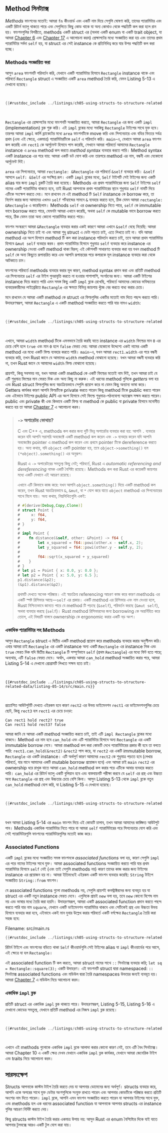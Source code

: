 ## Method সিনট্যাক্স

_Methods_ ফাংশনের মতোই: আমরা `fn` কীওয়ার্ড এবং একটি নাম দিয়ে সেগুলি ঘোষণা করি, তাদের প্যারামিটার এবং একটি রিটার্ন ভ্যালু থাকতে পারে এবং সেগুলিতে কিছু কোড থাকে যা অন্য কোথাও থেকে পদ্ধতিটি কল করা হলে রান হয়। ফাংশনগুলির বিপরীতে, methods একটি struct এর (অথবা একটি enum বা একটি trait object, যা আমরা [Chapter 6][enums]<!-- ignore --> এবং [Chapter 17][trait-objects]<!-- ignore --> এ আলোচনা করব) প্রেক্ষাপটের মধ্যে সংজ্ঞায়িত করা হয় এবং তাদের প্রথম প্যারামিটার সর্বদা `self` হয়, যা struct এর সেই instance কে প্রতিনিধিত্ব করে যার উপর পদ্ধতিটি কল করা হচ্ছে।

### Methods সংজ্ঞায়িত করা

আসুন `area` ফাংশনটি পরিবর্তন করি, যেখানে একটি প্যারামিটার হিসাবে `Rectangle` instance থাকে এবং পরিবর্তে `Rectangle` struct এ সংজ্ঞায়িত একটি `area` method তৈরি করি, যেমন Listing 5-13 এ দেখানো হয়েছে।

<Listing number="5-13" file-name="src/main.rs" caption="`Rectangle` struct এ একটি `area` method সংজ্ঞায়িত করা">

```rust
{{#rustdoc_include ../listings/ch05-using-structs-to-structure-related-data/listing-05-13/src/main.rs}}
```

</Listing>

`Rectangle` এর প্রেক্ষাপটের মধ্যে ফাংশনটি সংজ্ঞায়িত করতে, আমরা `Rectangle` এর জন্য একটি `impl` (implementation) ব্লক শুরু করি। এই `impl` ব্লকের মধ্যে সবকিছু `Rectangle` টাইপের সাথে যুক্ত হবে। তারপর আমরা `impl` কার্লি ব্র্যাকেটের মধ্যে `area` ফাংশনটিকে move করি এবং সিগনেচারে এবং বডির ভিতরে সর্বত্র প্রথম (এবং এই ক্ষেত্রে, একমাত্র) প্যারামিটারটিকে `self` এ পরিবর্তন করি। `main`-এ, যেখানে আমরা `area` ফাংশন কল করেছি এবং `rect1` কে আর্গুমেন্ট হিসাবে পাস করেছি, সেখানে আমরা পরিবর্তে আমাদের `Rectangle` instance এ `area` method কল করতে _method syntax_ ব্যবহার করতে পারি। Method syntax একটি instance এর পরে যায়: আমরা একটি ডট যোগ করি এবং তারপরে method এর নাম, বন্ধনী এবং যেকোনো আর্গুমেন্ট দিই।

`area` এর সিগনেচারে, আমরা `rectangle: &Rectangle` এর পরিবর্তে `&self` ব্যবহার করি। `&self` আসলে `self: &Self` এর সংক্ষিপ্ত রূপ। একটি `impl` ব্লকের মধ্যে, `Self` টাইপটি সেই টাইপের জন্য একটি alias যার জন্য `impl` ব্লকটি তৈরি করা হয়েছে। Methods এর প্রথম প্যারামিটারের জন্য `Self` টাইপের `self` নামের একটি প্যারামিটার থাকতে হবে, তাই Rust আপনাকে প্রথম প্যারামিটারের স্থানে শুধুমাত্র `self` নামটি দিয়ে এটিকে সংক্ষেপ করতে দেয়। মনে রাখবেন যে এই method টি `Self` instance কে borrow করে, তা নির্দেশ করার জন্য আমাদের এখনও `self` শর্টহ্যান্ডের সামনে `&` ব্যবহার করতে হবে, ঠিক যেমন আমরা `rectangle: &Rectangle` এ করেছিলাম। Methods `self` এর ownership নিতে পারে, `self` কে immutable ভাবে borrow করতে পারে, যেমনটা আমরা এখানে করেছি, অথবা `self` কে mutable ভাবে borrow করতে পারে, ঠিক যেমন তারা অন্য কোনো প্যারামিটার করতে পারে।

ফাংশন সংস্করণে আমরা `&Rectangle` ব্যবহার করার একই কারণে আমরা এখানে `&self` বেছে নিয়েছি: আমরা ownership নিতে চাই না এবং আমরা শুধু struct এ ডেটা পড়তে চাই, এতে লিখতে চাই না। যদি আমরা method এর অংশ হিসাবে method টি কল করা instance পরিবর্তন করতে চাই, তবে আমরা প্রথম প্যারামিটার হিসাবে `&mut self` ব্যবহার করব। প্রথম প্যারামিটার হিসাবে শুধুমাত্র `self` ব্যবহার করে instance এর ownership নেওয়া একটি method থাকা বিরল; এই কৌশলটি সাধারণত ব্যবহার করা হয় যখন method টি `self` কে অন্য কিছুতে রূপান্তরিত করে এবং আপনি রূপান্তরের পরে কলারকে মূল instance ব্যবহার করা থেকে আটকাতে চান।

ফাংশনের পরিবর্তে methods ব্যবহার করার মূল কারণ, method syntax প্রদান করা এবং প্রতিটি method এর সিগনেচারে `self` এর টাইপ পুনরাবৃত্তি করতে না হওয়ার পাশাপাশি, সংগঠনের জন্য। আমরা একটি টাইপের instance দিয়ে করতে পারি এমন সমস্ত কিছু একটি `impl` ব্লকে রেখেছি, পরিবর্তে আমাদের কোডের ভবিষ্যতের ব্যবহারকারীদের লাইব্রেরিতে `Rectangle` এর ক্ষমতা বিভিন্ন জায়গায় খুঁজে বের করতে বাধ্য করার চেয়ে।

মনে রাখবেন যে আমরা একটি method কে struct এর ফিল্ডগুলির একটির মতোই নাম দিতে পছন্দ করতে পারি। উদাহরণস্বরূপ, আমরা `Rectangle` এ একটি method সংজ্ঞায়িত করতে পারি যার নামও `width`:

<Listing file-name="src/main.rs">

```rust
{{#rustdoc_include ../listings/ch05-using-structs-to-structure-related-data/no-listing-06-method-field-interaction/src/main.rs:here}}
```

</Listing>

এখানে, আমরা `width` method টিকে এমনভাবে তৈরি করছি যাতে instance এর `width` ফিল্ডের মান `0` এর চেয়ে বেশি হলে `true` এবং মান `0` হলে `false` ফেরত দেয়: আমরা যেকোনো উদ্দেশ্যে একই নামের একটি method এর মধ্যে একটি ফিল্ড ব্যবহার করতে পারি। `main`-এ, যখন আমরা `rect1.width` এর পরে বন্ধনী ব্যবহার করি, তখন Rust জানে যে আমাদের `width` method বোঝানো হয়েছে। যখন আমরা বন্ধনী ব্যবহার করি না, তখন Rust জানে যে আমাদের `width` ফিল্ড বোঝানো হয়েছে।

প্রায়শই, কিন্তু সবসময় নয়, যখন আমরা একটি method কে একটি ফিল্ডের মতোই নাম দিই, তখন আমরা চাই যে এটি শুধুমাত্র ফিল্ডের মান ফেরত দিক এবং অন্য কিছু না করুক। এই ধরনের method গুলিকে _getters_ বলা হয় এবং Rust struct ফিল্ডগুলির জন্য স্বয়ংক্রিয়ভাবে সেগুলি প্রয়োগ করে না যেমন কিছু অন্যান্য ভাষা করে। Getters কার্যকর কারণ আপনি ফিল্ডটিকে private করতে পারেন কিন্তু method টিকে public করতে পারেন এবং এইভাবে টাইপের public API এর অংশ হিসাবে সেই ফিল্ডে শুধুমাত্র-পঠনযোগ্য অ্যাক্সেস সক্ষম করতে পারেন। public এবং private কী এবং কিভাবে একটি ফিল্ড বা method কে public বা private হিসাবে মনোনীত করতে হয় তা আমরা [Chapter 7][public]<!-- ignore --> এ আলোচনা করব।

> ### `->` অপারেটর কোথায়?
>
> C এবং C++ এ, methods কল করার জন্য দুটি ভিন্ন অপারেটর ব্যবহার করা হয়: আপনি `.` ব্যবহার করেন যদি আপনি সরাসরি অবজেক্টে একটি method কল করেন এবং `->` ব্যবহার করেন যদি আপনি অবজেক্টের pointer এ method কল করেন এবং প্রথমে pointer টিকে dereference করতে হয়। অন্য কথায়, যদি `object` একটি pointer হয়, তবে `object->something()` হল `(*object).something()` এর অনুরূপ।
>
> Rust এ `->` অপারেটরের সমতুল্য কিছু নেই; পরিবর্তে, Rust এ _automatic referencing and dereferencing_ নামক একটি বৈশিষ্ট্য রয়েছে। Methods কল করা Rust এর কয়েকটি জায়গার মধ্যে একটি যেখানে এই আচরণ রয়েছে।
>
> এখানে এটি কিভাবে কাজ করে: যখন আপনি `object.something()` দিয়ে একটি method কল করেন, তখন Rust স্বয়ংক্রিয়ভাবে `&`, `&mut`, বা `*` যোগ করে যাতে `object` method এর সিগনেচারের সাথে মিলে যায়। অন্য কথায়, নিম্নলিখিতগুলি একই:
>
> <!-- CAN'T EXTRACT SEE BUG https://github.com/rust-lang/mdBook/issues/1127 -->
>
> ```rust
> # #[derive(Debug,Copy,Clone)]
> # struct Point {
> #     x: f64,
> #     y: f64,
> # }
> #
> # impl Point {
> #    fn distance(&self, other: &Point) -> f64 {
> #        let x_squared = f64::powi(other.x - self.x, 2);
> #        let y_squared = f64::powi(other.y - self.y, 2);
> #
> #        f64::sqrt(x_squared + y_squared)
> #    }
> # }
> # let p1 = Point { x: 0.0, y: 0.0 };
> # let p2 = Point { x: 5.0, y: 6.5 };
> p1.distance(&p2);
> (&p1).distance(&p2);
> ```
>
> প্রথমটি দেখতে অনেক পরিষ্কার। এই স্বয়ংক্রিয় referencing আচরণ কাজ করে কারণ methods এর একটি স্পষ্ট রিসিভার আছে—`self` এর প্রকার। একটি method এর রিসিভার এবং নাম দেওয়া হলে, Rust নিশ্চিতভাবে জানতে পারে যে method টি পড়ছে (`&self`), পরিবর্তন করছে (`&mut self`), অথবা ব্যবহার করছে (`self`)। Rust method রিসিভারদের জন্য borrowing কে অন্তর্নিহিত করে তোলে, এই বিষয়টি বাস্তবে ownership কে ergonomic করার একটি বড় অংশ।

### একাধিক প্যারামিটার সহ Methods

আসুন `Rectangle` struct এ দ্বিতীয় একটি method প্রয়োগ করে methods ব্যবহার করার অনুশীলন করি। এবার আমরা চাই `Rectangle` এর একটি instance অন্য একটি `Rectangle` এর instance নিক এবং `true` ফেরত দিক যদি দ্বিতীয় `Rectangle` টি সম্পূর্ণভাবে `self` (প্রথম `Rectangle`) এর মধ্যে ফিট হতে পারে; অন্যথায়, এটি `false` ফেরত দেবে। অর্থাৎ, একবার আমরা `can_hold` method সংজ্ঞায়িত করার পরে, আমরা Listing 5-14 এ দেখানো প্রোগ্রামটি লিখতে সক্ষম হতে চাই।

<Listing number="5-14" file-name="src/main.rs" caption="এখনও লেখা হয়নি এমন `can_hold` method ব্যবহার করা">

```rust,ignore
{{#rustdoc_include ../listings/ch05-using-structs-to-structure-related-data/listing-05-14/src/main.rs}}
```

</Listing>

প্রত্যাশিত আউটপুটটি দেখতে এইরকম হবে কারণ `rect2` এর উভয় ডাইমেনশন `rect1` এর ডাইমেনশনগুলির চেয়ে ছোট, কিন্তু `rect3` হল `rect1` এর চেয়ে চওড়া:

```text
Can rect1 hold rect2? true
Can rect1 hold rect3? false
```

আমরা জানি যে আমরা একটি method সংজ্ঞায়িত করতে চাই, তাই এটি `impl Rectangle` ব্লকের মধ্যে থাকবে। Method এর নাম হবে `can_hold` এবং এটি প্যারামিটার হিসাবে অন্য `Rectangle` এর একটি immutable borrow নেবে। আমরা method কল করা কোডটি দেখে প্যারামিটারের প্রকার কী হবে তা বলতে পারি: `rect1.can_hold(&rect2)` `&rect2` পাস করে, যা `rect2` এর একটি immutable borrow, `Rectangle` এর একটি instance। এটি অর্থপূর্ণ কারণ আমাদের `rect2` কে শুধুমাত্র পড়তে হবে (লেখার পরিবর্তে, যার মানে আমাদের একটি mutable borrow প্রয়োজন হবে) এবং আমরা চাই `main` `rect2` এর ownership ধরে রাখুক যাতে আমরা `can_hold` method কল করার পরে এটিকে আবার ব্যবহার করতে পারি। `can_hold` এর রিটার্ন ভ্যালু একটি বুলিয়ান হবে এবং বাস্তবায়নটি পরীক্ষা করবে যে `self` এর প্রস্থ এবং উচ্চতা অন্য `Rectangle` এর প্রস্থ এবং উচ্চতার চেয়ে বেশি কিনা। আসুন Listing 5-13 থেকে `impl` ব্লকে নতুন `can_hold` method যোগ করি, যা Listing 5-15 এ দেখানো হয়েছে।

<Listing number="5-15" file-name="src/main.rs" caption="`Rectangle` এ `can_hold` method প্রয়োগ করা যা প্যারামিটার হিসাবে অন্য `Rectangle` instance নেয়">

```rust
{{#rustdoc_include ../listings/ch05-using-structs-to-structure-related-data/listing-05-15/src/main.rs:here}}
```

</Listing>

যখন আমরা Listing 5-14 এর `main` ফাংশন দিয়ে এই কোডটি চালাব, তখন আমরা আমাদের কাঙ্ক্ষিত আউটপুট পাব। Methods একাধিক প্যারামিটার নিতে পারে যা আমরা `self` প্যারামিটারের পরে সিগনেচারে যোগ করি এবং সেই প্যারামিটারগুলি ফাংশনের প্যারামিটারগুলির মতোই কাজ করে।

### Associated Functions

একটি `impl` ব্লকের মধ্যে সংজ্ঞায়িত সমস্ত ফাংশনকে _associated functions_ বলা হয়, কারণ সেগুলি `impl` এর পরে নামের টাইপের সাথে যুক্ত। আমরা associated functions সংজ্ঞায়িত করতে পারি যার প্রথম প্যারামিটার হিসাবে `self` নেই (এবং তাই সেগুলি methods নয়) কারণ তাদের কাজ করার জন্য টাইপের instance এর প্রয়োজন হয় না। আমরা ইতিমধ্যেই এইরকম একটি ফাংশন ব্যবহার করেছি: `String` টাইপে সংজ্ঞায়িত `String::from` ফাংশন।

যে associated functions গুলো methods নয়, সেগুলি প্রায়শই কনস্ট্রাক্টরদের জন্য ব্যবহৃত হয় যা struct এর একটি নতুন instance ফেরত দেবে। এগুলিকে প্রায়ই `new` বলা হয়, তবে `new` কোনো বিশেষ নাম নয় এবং ভাষার মধ্যে তৈরি করা হয়নি। উদাহরণস্বরূপ, আমরা একটি associated function প্রদান করতে পছন্দ করতে পারি যার নাম `square`, যেখানে একটি ডাইমেনশন প্যারামিটার থাকবে এবং সেটিকেই প্রস্থ এবং উচ্চতা উভয় হিসাবে ব্যবহার করা হবে, এইভাবে একই মান দুবার উল্লেখ করার পরিবর্তে একটি বর্গক্ষেত্র `Rectangle` তৈরি করা সহজ হবে:

<span class="filename">Filename: src/main.rs</span>

```rust
{{#rustdoc_include ../listings/ch05-using-structs-to-structure-related-data/no-listing-03-associated-functions/src/main.rs:here}}
```

রিটার্ন টাইপে এবং ফাংশনের বডিতে থাকা `Self` কীওয়ার্ডগুলি সেই টাইপের alias যা `impl` কীওয়ার্ডের পরে আসে, এই ক্ষেত্রে যা হল `Rectangle`।

এই associated function টি কল করতে, আমরা struct নামের সাথে `::` সিনট্যাক্স ব্যবহার করি; `let sq = Rectangle::square(3);` একটি উদাহরণ। এই ফাংশনটি struct দ্বারা namespaced: `::` সিনট্যাক্স associated functions এবং মডিউল দ্বারা তৈরি namespaces উভয়ের জন্যই ব্যবহৃত হয়। আমরা [Chapter 7][modules]<!-- ignore --> এ মডিউল নিয়ে আলোচনা করব।

### একাধিক `impl` ব্লক

প্রতিটি struct এর একাধিক `impl` ব্লক থাকতে পারে। উদাহরণস্বরূপ, Listing 5-15, Listing 5-16 এ দেখানো কোডের সমতুল্য, যেখানে প্রতিটি method এর নিজস্ব `impl` ব্লক রয়েছে।

<Listing number="5-16" caption="একাধিক `impl` ব্লক ব্যবহার করে Listing 5-15 পুনরায় লেখা">

```rust
{{#rustdoc_include ../listings/ch05-using-structs-to-structure-related-data/listing-05-16/src/main.rs:here}}
```

</Listing>

এখানে এই methods গুলোকে একাধিক `impl` ব্লকে আলাদা করার কোনো কারণ নেই, তবে এটি বৈধ সিনট্যাক্স। আমরা Chapter 10 এ একটি ক্ষেত্র দেখব যেখানে একাধিক `impl` ব্লক কার্যকর, যেখানে আমরা জেনেরিক টাইপ এবং traits নিয়ে আলোচনা করব।

## সারসংক্ষেপ

Structs আপনাকে কাস্টম টাইপ তৈরি করতে দেয় যা আপনার ডোমেনের জন্য অর্থপূর্ণ। structs ব্যবহার করে, আপনি একে অপরের সাথে যুক্ত ডেটার অংশগুলিকে সংযুক্ত রাখতে পারেন এবং আপনার কোডটিকে পরিষ্কার করতে প্রতিটি অংশের নাম দিতে পারেন। `impl` ব্লকে, আপনি এমন ফাংশন সংজ্ঞায়িত করতে পারেন যা আপনার টাইপের সাথে যুক্ত, এবং methods হল এক ধরনের associated function যা আপনাকে আপনার structs এর instance গুলির আচরণ নির্দিষ্ট করতে দেয়।

কিন্তু structs কাস্টম টাইপ তৈরি করার একমাত্র উপায় নয়: আসুন Rust এর enum বৈশিষ্ট্যের দিকে যাই যাতে আপনার টুলবক্সে আরও একটি টুল যোগ করা যায়।

[enums]: ch06-00-enums.html
[trait-objects]: ch18-02-trait-objects.md
[public]: ch07-03-paths-for-referring-to-an-item-in-the-module-tree.html#exposing-paths-with-the-pub-keyword
[modules]: ch07-02-defining-modules-to-control-scope-and-privacy.html
